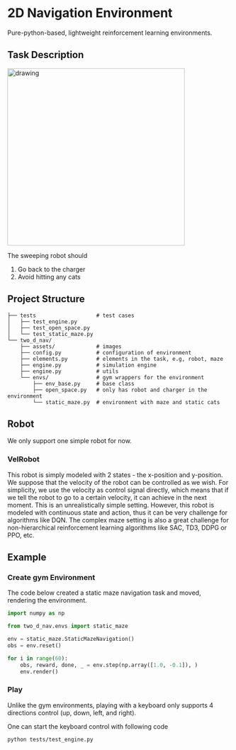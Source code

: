 # 2D Navigation Environment

Pure-python-based, lightweight reinforcement learning environments.

## Task Description

<img src="https://user-images.githubusercontent.com/73256697/132261693-ba12b340-94a2-484e-beb5-6c6514bb53c7.png" alt="drawing" width="400"/>

The sweeping robot should

1. Go back to the charger
2. Avoid hitting any cats

## Project Structure

```shell
├── tests                   # test cases
│   ├── test_engine.py
│   ├── test_open_space.py
│   └── test_static_maze.py
└── two_d_nav/
    ├── assets/             # images
    ├── config.py           # configuration of environment
    ├── elements.py         # elements in the task, e.g, robot, maze
    ├── engine.py           # simulation engine
    ├── engine.py           # utils
    └── envs/               # gym wrappers for the environment
        ├── env_base.py     # base class
        ├── open_space.py   # only has robot and charger in the environment
        └── static_maze.py  # environment with maze and static cats

```

## Robot

We only support one simple robot for now.

### VelRobot

This robot is simply modeled with 2 states - the x-position and y-position. We suppose that the velocity of the robot
can be controlled as we wish. For simplicity, we use the velocity as control signal directly, which means that if we tell
the robot to go to a certain velocity, it can achieve in the next moment. This is an unrealistically simple setting.
However, this robot is modeled with continuous state and action, thus it can be very challenge for algorithms like DQN.
The complex maze setting is also a great challenge for non-hierarchical reinforcement learning algorithms like SAC, TD3,
DDPG or PPO, etc.

## Example

### Create gym Environment

The code below created a static maze navigation task and moved, rendering the environment.

```python
import numpy as np

from two_d_nav.envs import static_maze

env = static_maze.StaticMazeNavigation()
obs = env.reset()

for i in range(60):
    obs, reward, done, _ = env.step(np.array([1.0, -0.1]), )
    env.render()
```

### Play

Unlike the gym environments, playing with a keyboard only supports 4 directions control (up, down, left, and right).

One can start the keyboard control with following code

```shell
python tests/test_engine.py
```

